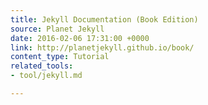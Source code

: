 ```yaml
---
title: Jekyll Documentation (Book Edition)
source: Planet Jekyll
date: 2016-02-06 17:31:00 +0000
link: http://planetjekyll.github.io/book/
content_type: Tutorial
related_tools:
- tool/jekyll.md

---
```

